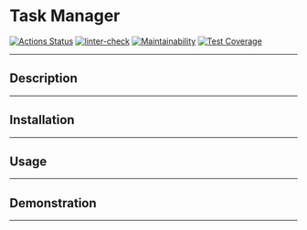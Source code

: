 # Task Manager

[![Actions Status](https://github.com/ratushnyyvm/python-project-52/workflows/hexlet-check/badge.svg)](https://github.com/ratushnyyvm/python-project-52/actions)
[![linter-check](https://github.com/ratushnyyvm/python-project-52/actions/workflows/linter-check.yml/badge.svg)](https://github.com/ratushnyyvm/python-project-52/actions/workflows/linter-check.yml)
[![Maintainability](https://api.codeclimate.com/v1/badges/c030b35154e03f634490/maintainability)](https://codeclimate.com/github/ratushnyyvm/python-project-52/maintainability)
[![Test Coverage](https://api.codeclimate.com/v1/badges/c030b35154e03f634490/test_coverage)](https://codeclimate.com/github/ratushnyyvm/python-project-52/test_coverage)

---

## Description

---

## Installation

---

## Usage

---

## Demonstration

---
